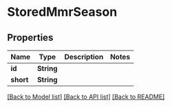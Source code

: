 # StoredMmrSeason

## Properties

Name | Type | Description | Notes
------------ | ------------- | ------------- | -------------
**id** | **String** |  | 
**short** | **String** |  | 

[[Back to Model list]](../README.md#documentation-for-models) [[Back to API list]](../README.md#documentation-for-api-endpoints) [[Back to README]](../README.md)


